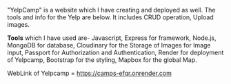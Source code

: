 "YelpCamp" is a website which I have creating and deployed as well. The tools and info for the Yelp are below.
It includes CRUD operation, Upload images.


**Tools** which I have used are-
Javascript, 
Express for framework, 
Node.js, 
MongoDB for database, 
Cloudinary for the Storage of Images for Image input, 
Passport for Authorization and Authentication,
Render for deployment of Yelpcamp, 
Bootstrap for the styling,
Mapbox for the global Map. 

WebLink of Yelpcamp = https://camps-efqr.onrender.com
